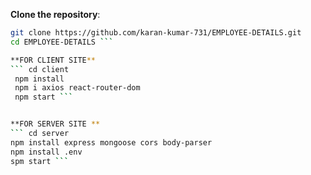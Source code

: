 **Clone the repository**:

   ```bash
   git clone https://github.com/karan-kumar-731/EMPLOYEE-DETAILS.git
  cd EMPLOYEE-DETAILS ```

**FOR CLIENT SITE**
``` cd client
    npm install
    npm i axios react-router-dom
    npm start ```


**FOR SERVER SITE **
``` cd server
   npm install express mongoose cors body-parser
   npm install .env
   spm start ```
  
     

